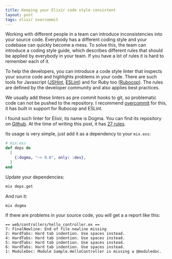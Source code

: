 ```yaml
---
title: Keeping your Elixir code style consistent
layout: post
tags: elixir overcommit
---
```


Working with different people in a team can introduce inconsistencies into your source code. Everybody has a different coding style and your codebase can quickly become a mess. To solve this, the team can introduce a coding style guide, which describes different rules that should be applied by everybody in your team. If you have a lot of rules it is hard to remember each of it.


To help the developers, you can introduce a code style linter that inspects your source code and highlights problems in your code. There are such tools for Javascript ([JSHint](http://jshint.com/), [ESLint](http://eslint.org/)) and for Ruby too ([Rubocop](https://github.com/bbatsov/rubocop)). The rules are defined by the developer community and also applies best practices.


We usually add these linters as pre commit hooks to git, so problematic code can not be pushed to the repository. I recommend [overcommit](https://github.com/brigade/overcommit) for this, it has built in support for Rubocop and ESLint.


I found such linter for Elixir, its name is Dogma. You can find its repository on [Github](https://github.com/lpil/dogma).
At the time of writing this post, it has [27 rules](https://github.com/lpil/dogma/blob/master/docs/rules.md).


Its usage is very simple, just add it as a dependency to your `mix.exs`:

```elixir
# mix.exs
def deps do
  [
    {:dogma, "~> 0.0", only: :dev},
  ]
end
```  

Update your dependencies:  

```bash
mix deps.get
```  

And run it:

```bash
mix dogma
```  

If there are problems in your source code, you will get a a report like this:

```
== web/controllers/hello_controller.ex ==
7: FinalNewline: End of file newline missing
2: HardTabs: Hard tab indention. Use spaces instead.
4: HardTabs: Hard tab indention. Use spaces instead.
5: HardTabs: Hard tab indention. Use spaces instead.
6: HardTabs: Hard tab indention. Use spaces instead.
1: ModuleDoc: Module Sample.HelloController is missing a @moduledoc.
```